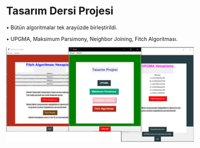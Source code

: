 # Tasarım Dersi Projesi

• Bütün algoritmalar tek arayüzde birleştirildi.


• UPGMA, Maksimum Parsimony, Neighbor Joining, Fitch Algoritması.


![alt text](https://github.com/alihansultan/aka/blob/main/TasarimProjesi3/Birle%C5%9Ftirilmi%C5%9F%20Aray%C3%BCzler.png)
